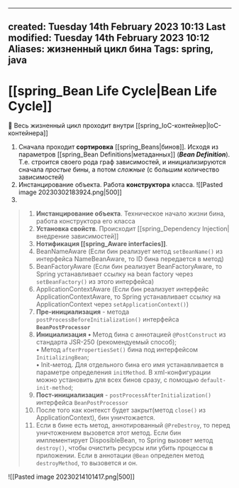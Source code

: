 
---
created: Tuesday 14th February 2023 10:13
Last modified: Tuesday 14th February 2023 10:12
Aliases: жизненный цикл бина
Tags: spring, java
---

# [[spring_Bean Life Cycle|Bean Life Cycle]]

📌 Весь жизненный цикл проходит внутри [[spring_IoC-контейнер|IoC-контейнера]]
1. Сначала проходит **сортировка** [[spring_Beans|бинов]]. Исходя из параметров [[spring_Bean Definitions|метаданных]] (***Bean Definition***). Т.е. строится своего рода граф зависимостей, и инициализируются сначала *простые* бины, а потом *сложные* (с большим количество зависимостей)
2. Инстанцирование объекта. Работа **конструктора** класса.
![[Pasted image 20230302183924.png|500]]
3. 

>1. **Инстанцирование объекта**. Техническое начало жизни бина, работа конструктора его класса
>2. **Установка свойств**. Происходит [[spring_Dependency Injection|внедрение зависимостей]]
>3. **Нотификация [[spring_Aware interfacies]]**. 
> 	1. BeanNameAware (Если бин реализует метод `setBeanName()` из интерфейса NameBeanAware, то ID бина передается в метод)
> 	2. BeanFactoryAware (Если бин реализует BeanFactoryAware, то Spring устанавливает ссылку на bean factory через `setBeanFactory()` из этого интерфейса)
> 	3. ApplicationContextAware (Если бин реализует интерфейс ApplicationContextAware, то Spring устанавливает ссылку на ApplicationContext через `setApplicationContext()`)
>4. **Пре-инициализация** - метода `postProcessBeforeInitialization()` интерфейса **`BeanPostProcessor`**  
>5. **Инициализация** 
>**•** Метод бина с аннотацией `@PostConstruct` из стандарта JSR-250 (рекомендуемый способ);  
 **•** Метод `afterPropertiesSet()` бина под интерфейсом `InitializingBean`;  
 **•** Init-метод. Для отдельного бина его имя устанавливается в параметре определения `initMethod`. В xml-конфигурации можно установить для всех бинов сразу, с помощью `default-init-method`;
>6. **Пост-инициализация** - `postProcessAfterInitialization()` интерфейса `BeanPostProcessor`   
>7. После того как контекст будет закрыт(метод `close()` из ApplicationContext), бин уничтожается.
>8. Если в бине есть метод, аннотированный `@PreDestroy`, то перед уничтожением вызовется этот метод. Если бин имплементирует DisposibleBean, то Spring вызовет метод `destroy()`, чтобы очистить ресурсы или убить процессы в приложении. Если в аннотации `@Bean` определен метод `destroyMethod`, то вызовется и он.


![[Pasted image 20230214101417.png|500]]